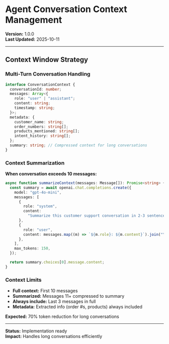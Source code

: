 # Agent Conversation Context Management

**Version:** 1.0.0  
**Last Updated:** 2025-10-11

---

## Context Window Strategy

### Multi-Turn Conversation Handling

```typescript
interface ConversationContext {
  conversationId: number;
  messages: Array<{
    role: "user" | "assistant";
    content: string;
    timestamp: string;
  }>;
  metadata: {
    customer_name: string;
    order_numbers: string[];
    products_mentioned: string[];
    intent_history: string[];
  };
  summary: string; // Compressed context for long conversations
}
```

### Context Summarization

**When conversation exceeds 10 messages:**

```typescript
async function summarizeContext(messages: Message[]): Promise<string> {
  const summary = await openai.chat.completions.create({
    model: "gpt-4o-mini",
    messages: [
      {
        role: "system",
        content:
          "Summarize this customer support conversation in 2-3 sentences. Include: customer need, actions taken, current status.",
      },
      {
        role: "user",
        content: messages.map((m) => `${m.role}: ${m.content}`).join("\n"),
      },
    ],
    max_tokens: 150,
  });

  return summary.choices[0].message.content;
}
```

### Context Limits

- **Full context:** First 10 messages
- **Summarized:** Messages 11+ compressed to summary
- **Always include:** Last 3 messages in full
- **Metadata:** Extracted info (order #s, products) always included

**Expected:** 70% token reduction for long conversations

---

**Status:** Implementation ready  
**Impact:** Handles long conversations efficiently
